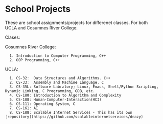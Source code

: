 # School Projects

These are school assignments/projects for differenet classes. For both UCLA and Cosumnes River College.

Clases:

Cosumnes River College:

      1. Introduction to Computer Programming, C++
      2. OOP Programming, C++
      
      
UCLA:

      1. CS-32:  Data Structures and Algorithms. C++
      2. CS-33:  Assembly and Machine Language, C
      3. CS-35L: Software Labratory; Linux, Emacs, Shell/Python Scripting, Dynamic Linking, C Programming, GDB, etc.
      4. CS-180: Introduction to Algorithm and Complexity
      5. CS-188: Human-Computer-Interaction(HCI)
      6. CS-111: Operating System, C
      7. CS-161: AI
      8. CS-188: Scalable Internet Services - This has its own [repository](https://github.com/scalableinternetservices/deazy) 
      
      
